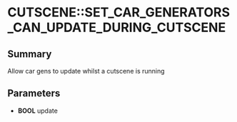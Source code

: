 # CUTSCENE::SET_CAR_GENERATORS_CAN_UPDATE_DURING_CUTSCENE

## Summary
Allow car gens to update whilst a cutscene is running

## Parameters
* **BOOL** update